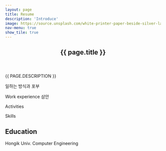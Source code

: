 ```yaml
---
layout: page
title: Resume
description: 'Introduce'
image: https://source.unsplash.com/white-printer-paper-beside-silver-laptop-computer-7iSEHWsxPLw
nav-menu: true
show_tile: true
---
```


<div id="main" class="alt">
    <section id="banner" class="major">
        <div class="inner">
            <header class="major">
                <h1>{{ page.title }}</h1>
            </header>
            <div class="content">
                <p style="text-transform: uppercase;">{{ page.description }}</p>
            </div>
        </div>
    </section>
일하는 방식과 포부

Work experience
삼안

Activities


Skills

<h2>Education</h2>
<p><span class="image left"><img src="{% link assets/logos/hongik_emblem.svg %}" 
alt="" /></span>Hongik Univ.
Computer Engineering</p>

</div>
